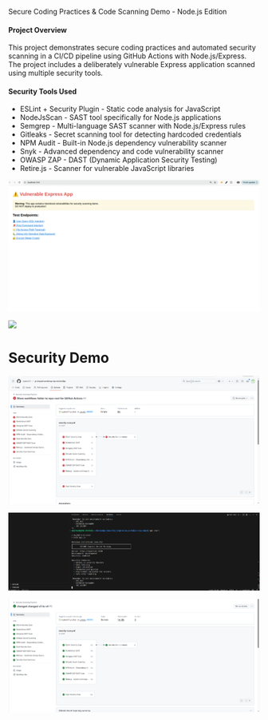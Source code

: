 Secure Coding Practices & Code Scanning Demo - Node.js Edition

#### Project Overview
This project demonstrates secure coding practices and automated security scanning in a CI/CD pipeline using GitHub Actions with Node.js/Express. The project includes a deliberately vulnerable Express application scanned using multiple security tools.

#### Security Tools Used

- ESLint + Security Plugin - Static code analysis for JavaScript
- NodeJsScan - SAST tool specifically for Node.js applications
- Semgrep - Multi-language SAST scanner with Node.js/Express rules
- Gitleaks - Secret scanning tool for detecting hardcoded credentials
- NPM Audit - Built-in Node.js dependency vulnerability scanner
- Snyk - Advanced dependency and code vulnerability scanner
- OWASP ZAP - DAST (Dynamic Application Security Testing)
- Retire.js - Scanner for vulnerable JavaScript libraries


![alt text](<screenshots/Vulnerability_endpoint.png>)

![
](<screenshots/vulnerability.png>)


# Security Demo

![alt text](<screenshots/Workflow_Vulnerabilities.png>)


![alt text](<screenshots/secured_application.png>)

![alt text](<screenshots/Screenshot from 2025-09-30 13-45-15.png>)